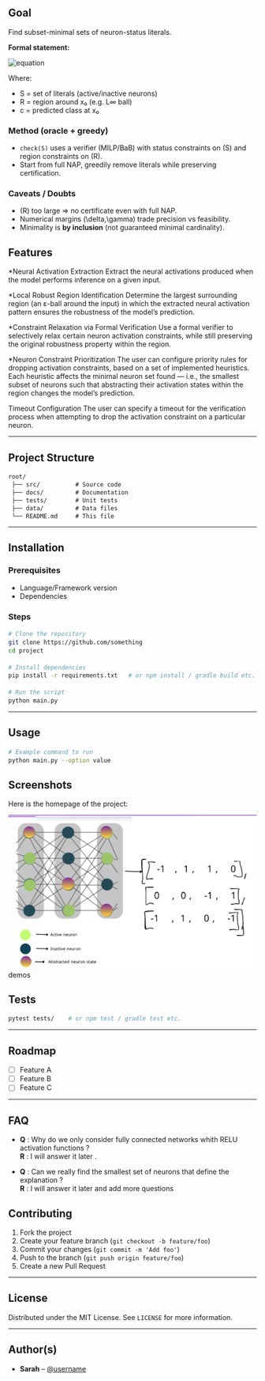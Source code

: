 

## Goal

Find subset-minimal sets of neuron-status literals.

**Formal statement:**

![equation](assets/formal_goal.png)

Where:
- S = set of literals (active/inactive neurons)
- R = region around x₀ (e.g. L∞ ball)
- c = predicted class at x₀
### Method (oracle + greedy)
- `check(S)` uses a verifier (MILP/BaB) with status constraints on \(S\) and region constraints on \(R\).
- Start from full NAP, greedily remove literals while preserving certification.

### Caveats / Doubts
- \(R\) too large ⇒ no certificate even with full NAP.
- Numerical margins \(\delta,\gamma\) trade precision vs feasibility.
- Minimality is **by inclusion** (not guaranteed minimal cardinality).


## Features

*Neural Activation Extraction
Extract the neural activations produced when the model performs inference on a given input.

*Local Robust Region Identification
Determine the largest surrounding region (an ε-ball around the input) in which the extracted neural activation pattern ensures the robustness of the model’s prediction.

*Constraint Relaxation via Formal Verification
Use a formal verifier to selectively relax certain neuron activation constraints, while still preserving the original robustness property within the region.

*Neuron Constraint Prioritization
The user can configure priority rules for dropping activation constraints, based on a set of implemented heuristics.
Each heuristic affects the minimal neuron set found — i.e., the smallest subset of neurons such that abstracting their activation states within the region changes the model’s prediction.

Timeout Configuration
The user can specify a timeout for the verification process when attempting to drop the activation constraint on a particular neuron.

---

## Project Structure

```
root/
 ├── src/          # Source code
 ├── docs/         # Documentation
 ├── tests/        # Unit tests
 ├── data/         # Data files
 └── README.md     # This file
```

---

## Installation

### Prerequisites

- Language/Framework version
- Dependencies

### Steps

```bash
# Clone the repository
git clone https://github.com/something
cd project

# Install dependencies
pip install -r requirements.txt   # or npm install / gradle build etc.

# Run the script
python main.py
```

---

## Usage

```bash
# Example command to run
python main.py --option value
```

## Screenshots

Here is the homepage of the project:

![Homepage Screenshot](assets/homepage.png)
demos

## Tests

```bash
pytest tests/    # or npm test / gradle test etc.
```

---

## Roadmap

- [ ] Feature A
- [ ] Feature B
- [ ] Feature C

---

## FAQ

- **Q** : Why do we only consider fully connected networks whith RELU activation functions ?  
  **R** : I will answer it later .

- **Q** : Can we really find the smallest set of neurons that define the explanation ?  
  **R** : I will answer it later and add more questions

## Contributing

1. Fork the project
2. Create your feature branch (`git checkout -b feature/foo`)
3. Commit your changes (`git commit -m 'Add foo'`)
4. Push to the branch (`git push origin feature/foo`)
5. Create a new Pull Request

---

## License

Distributed under the MIT License. See `LICENSE` for more information.

---

## Author(s)

- **Sarah** – [@username](https://github.com/SarahDribi)
